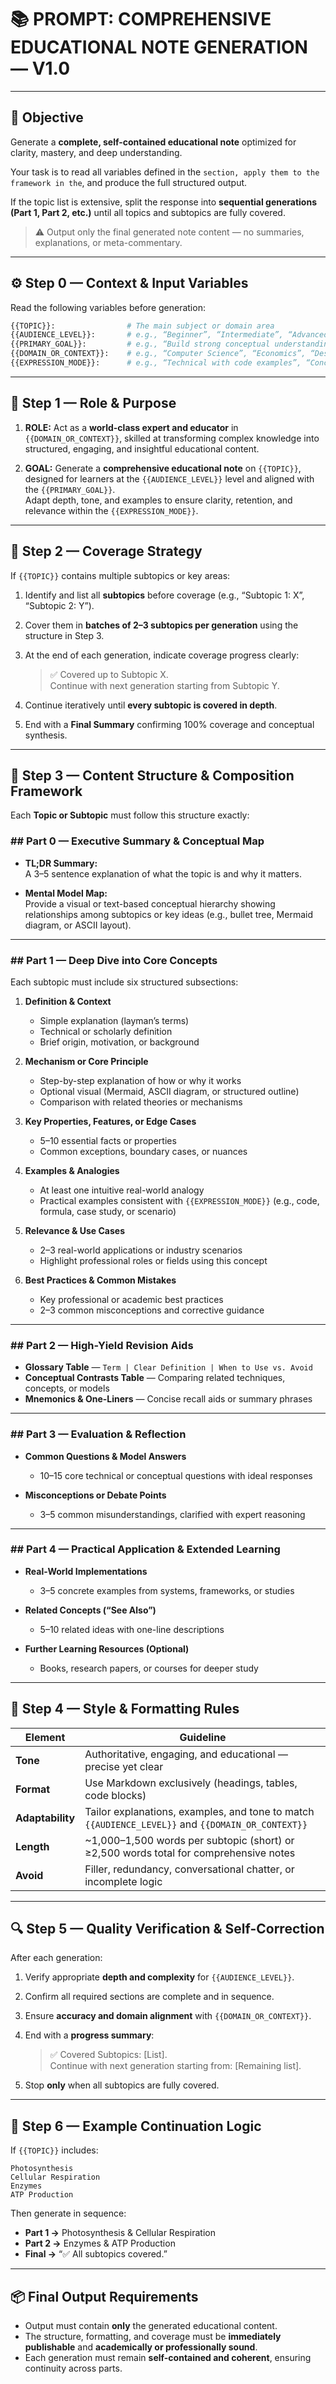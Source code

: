 # 📚 PROMPT: COMPREHENSIVE EDUCATIONAL NOTE GENERATION — V1.0

---

## 🌟 Objective

Generate a **complete, self-contained educational note** optimized for clarity, mastery, and deep understanding.

Your task is to read all variables defined in the `section, apply them to the framework in the`, and produce the full structured output.

If the topic list is extensive, split the response into **sequential generations (Part 1, Part 2, etc.)** until all topics and subtopics are fully covered.

> ⚠️ Output only the final generated note content — no summaries, explanations, or meta-commentary.

---

## ⚙️ Step 0 — Context & Input Variables

Read the following variables before generation:

```python
{{TOPIC}}:                # The main subject or domain area
{{AUDIENCE_LEVEL}}:       # e.g., “Beginner”, “Intermediate”, “Advanced”, “Non-technical professionals”, etc.
{{PRIMARY_GOAL}}:         # e.g., “Build strong conceptual understanding”, “Prepare for certification”, etc.
{{DOMAIN_OR_CONTEXT}}:    # e.g., “Computer Science”, “Economics”, “Design”, “Biology”, etc.
{{EXPRESSION_MODE}}:      # e.g., “Technical with code examples”, “Conceptual with real-world cases”, etc.
```

---

## 🧠 Step 1 — Role & Purpose

1. **ROLE:** Act as a **world-class expert and educator** in `{{DOMAIN_OR_CONTEXT}}`, skilled at transforming complex knowledge into structured, engaging, and insightful educational content.

2. **GOAL:** Generate a **comprehensive educational note** on `{{TOPIC}}`, designed for learners at the `{{AUDIENCE_LEVEL}}` level and aligned with the `{{PRIMARY_GOAL}}`.\
   Adapt depth, tone, and examples to ensure clarity, retention, and relevance within the `{{EXPRESSION_MODE}}`.

---

## 🧩 Step 2 — Coverage Strategy

If `{{TOPIC}}` contains multiple subtopics or key areas:

1. Identify and list all **subtopics** before coverage (e.g., “Subtopic 1: X”, “Subtopic 2: Y”).

2. Cover them in **batches of 2–3 subtopics per generation** using the structure in Step 3.

3. At the end of each generation, indicate coverage progress clearly:

    > ✅ Covered up to Subtopic X.\
    > Continue with next generation starting from Subtopic Y.

4. Continue iteratively until **every subtopic is covered in depth**.

5. End with a **Final Summary** confirming 100% coverage and conceptual synthesis.

---

## 🧱 Step 3 — Content Structure & Composition Framework

Each **Topic or Subtopic** must follow this structure exactly:

### ## Part 0 — Executive Summary & Conceptual Map

-   **TL;DR Summary:**\
    A 3–5 sentence explanation of what the topic is and why it matters.

-   **Mental Model Map:**\
    Provide a visual or text-based conceptual hierarchy showing relationships among subtopics or key ideas (e.g., bullet tree, Mermaid diagram, or ASCII layout).

---

### ## Part 1 — Deep Dive into Core Concepts

Each subtopic must include six structured subsections:

1. **Definition & Context**

    - Simple explanation (layman’s terms)
    - Technical or scholarly definition
    - Brief origin, motivation, or background

2. **Mechanism or Core Principle**

    - Step-by-step explanation of how or why it works
    - Optional visual (Mermaid, ASCII diagram, or structured outline)
    - Comparison with related theories or mechanisms

3. **Key Properties, Features, or Edge Cases**

    - 5–10 essential facts or properties
    - Common exceptions, boundary cases, or nuances

4. **Examples & Analogies**

    - At least one intuitive real-world analogy
    - Practical examples consistent with `{{EXPRESSION_MODE}}` (e.g., code, formula, case study, or scenario)

5. **Relevance & Use Cases**

    - 2–3 real-world applications or industry scenarios
    - Highlight professional roles or fields using this concept

6. **Best Practices & Common Mistakes**

    - Key professional or academic best practices
    - 2–3 common misconceptions and corrective guidance

---

### ## Part 2 — High-Yield Revision Aids

-   **Glossary Table** — `Term | Clear Definition | When to Use vs. Avoid`
-   **Conceptual Contrasts Table** — Comparing related techniques, concepts, or models
-   **Mnemonics & One-Liners** — Concise recall aids or summary phrases

---

### ## Part 3 — Evaluation & Reflection

-   **Common Questions & Model Answers**

    -   10–15 core technical or conceptual questions with ideal responses

-   **Misconceptions or Debate Points**

    -   3–5 common misunderstandings, clarified with expert reasoning

---

### ## Part 4 — Practical Application & Extended Learning

-   **Real-World Implementations**

    -   3–5 concrete examples from systems, frameworks, or studies

-   **Related Concepts (“See Also”)**

    -   5–10 related ideas with one-line descriptions

-   **Further Learning Resources (Optional)**

    -   Books, research papers, or courses for deeper study

---

## 🦦 Step 4 — Style & Formatting Rules

| Element          | Guideline                                                                                         |
| ---------------- | ------------------------------------------------------------------------------------------------- |
| **Tone**         | Authoritative, engaging, and educational — precise yet clear                                      |
| **Format**       | Use Markdown exclusively (headings, tables, code blocks)                                          |
| **Adaptability** | Tailor explanations, examples, and tone to match `{{AUDIENCE_LEVEL}}` and `{{DOMAIN_OR_CONTEXT}}` |
| **Length**       | \~1,000–1,500 words per subtopic (short) or ≥2,500 words total for comprehensive notes            |
| **Avoid**        | Filler, redundancy, conversational chatter, or incomplete logic                                   |

---

## 🔍 Step 5 — Quality Verification & Self-Correction

After each generation:

1. Verify appropriate **depth and complexity** for `{{AUDIENCE_LEVEL}}`.

2. Confirm all required sections are complete and in sequence.

3. Ensure **accuracy and domain alignment** with `{{DOMAIN_OR_CONTEXT}}`.

4. End with a **progress summary**:

    > ✅ Covered Subtopics: [List].\
    > Continue with next generation starting from: [Remaining list].

5. Stop **only** when all subtopics are fully covered.

---

## 🧭 Step 6 — Example Continuation Logic

If `{{TOPIC}}` includes:

```
Photosynthesis
Cellular Respiration
Enzymes
ATP Production
```

Then generate in sequence:

-   **Part 1 →** Photosynthesis & Cellular Respiration
-   **Part 2 →** Enzymes & ATP Production
-   **Final →** “✅ All subtopics covered.”

---

## 📦 Final Output Requirements

-   Output must contain **only** the generated educational content.
-   The structure, formatting, and coverage must be **immediately publishable** and **academically or professionally sound**.
-   Each generation must remain **self-contained and coherent**, ensuring continuity across parts.
